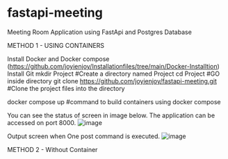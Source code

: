 # fastapi-meeting
Meeting Room Application using FastApi and Postgres Database

METHOD 1 - USING CONTAINERS

Install Docker and Docker compose (https://github.com/joyienjoy/Installationfiles/tree/main/Docker-Installtion)
Install Git
mkdir Project      #Create a directory named Project
cd Project         #GO inside directory
git clone https://github.com/joyienjoy/fastapi-meeting.git        #Clone the project files into the directory

docker compose up       #command to build containers using docker compose

You can see the status of screen in image below. The application can be accessed on port 8000.
![image](https://user-images.githubusercontent.com/92083624/198936199-92ec3f95-81d0-49c2-a339-fd8e5cfa4c44.png)

Output screen when One post command is executed.
![image](https://user-images.githubusercontent.com/92083624/198936431-40f3c44b-5ade-4aed-ae52-6ff166a1684c.png)



METHOD 2 - Without Container


